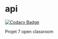 # api

[![Codacy Badge](https://api.codacy.com/project/badge/Grade/fbd99af55506498c821bc46eb2629ecd)](https://app.codacy.com/manual/platreth/api?utm_source=github.com&utm_medium=referral&utm_content=platreth/api&utm_campaign=Badge_Grade_Dashboard)

Projet 7 open classroom
